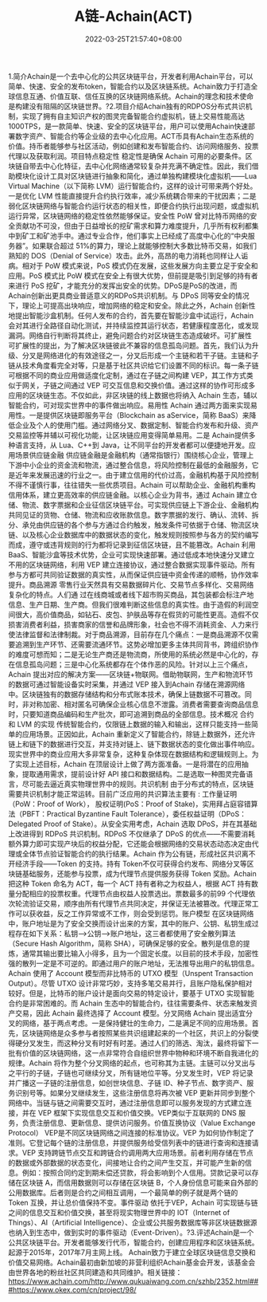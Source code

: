 ﻿---
weight: 
title: "A链-Achain(ACT)"
description: "Achain是一个去中心化的公共区块链平台，开发者利用Achain平台，可以简单、快速、安全的发布token，智能合约以及区块链系统"
date: 2022-03-25T21:57:40+08:00
lastmod: 2022-03-25T16:45:40+08:00
draft: false
authors: ["Metabd"]
featuredImage: "alian-achainact.webp"
link: ""
tags: ["数字代币","A链-Achain(ACT)"]
categories: ["navigation"]
navigation: ["数字代币"]
lightgallery: true
toc: true
pinned: false
recommend: false
recommend1: false
---
1.简介Achain是一个去中心化的公共区块链平台，开发者利用Achain平台，可以简单、快速、安全的发布token，智能合约以及区块链系统。Achain致力于打造全球信息互通、价值互联、信任互换的区块链网络系统。Achain的理念和技术使命是构建没有阻隔的区块链世界。?2.项目介绍Achain独有的RDPOS分布式共识机制，实现了拥有自主知识产权的图灵完备智能合约虚拟机，链上交易性能高达1000TPS，是一款简单、快速、安全的区块链平台，用户可以使用Achain快速部署数字资产、智能合约等企业级的去中心化应用。ACT币具有Achain生态系统的价值。持币者能够参与社区活动，例如创建和发布智能合约、访问网络服务、投票代理以及获取利润。项目特点稳定性
稳定性是确保 Achain 可用的必要条件。区块链自带去中心化特征，去中心化网络通常较复杂并充满不确定性。因此，我们借助模块化设计工具对区块链进行抽象和简化，通过单独构建模块化虚拟机——Lua Virtual Machine（以下简称 LVM）运行智能合约，这样的设计可带来两个好处。一是优化 LVM 性能直接提升合约执行效率，减少系统耦合带来的干扰因素；二是弱化区块链网络与智能合约运行状态的相关性，即便合约执行出现问题，或虚拟机运行异常，区块链网络的稳定性依然能够保证。安全性
PoW 曾对比特币网络的安全贡献功不可没，但由于日益增长的挖矿需求和算力难度提升，几乎所有权利都集中到矿工和矿池手中。通过专业合作，他们事实上已经成了高度中心化的“中央服务器”。如果联合超过 51%的算力，理论上就能够控制大多数比特币交易，如我们熟知的 DOS（Denial of Service）攻击。此外，高昂的电力消耗也同样让人诟病。相对于 PoW 模式来说，PoS 模式仍在发展，这些发展方向主要立足于安全和应用。PoS 模式比 PoW 模式在安全上有很大优势，但前提是吸引到足够的持有者来进行 PoS 挖矿，才能充分的发挥出安全的优势。DPoS是PoS的改进，而Achain创新出更具商业普适意义的RDPoS共识机制。与 DPoS 同等安全的情况下，理论上可提高出块响应，增加网络的稳定和安全。除此之外，Achain 创新性地提出智能沙盒机制。任何人发布的合约，首先要在智能沙盒中试运行，Achain 会对其进行全路径自动化测试，并持续监控其运行状态，若健康程度恶化，或发现漏洞。网络自行判断将其终止，避免问题合约对区块链生态造成破坏。可扩展性
可扩展性的提出，为了解决区块链彼此不兼容的信息孤岛问题。首先，我们认为升级、分叉是网络进化的有效途径之一，分叉后形成一个主链和若干子链。主链和子链从技术角度看完全对等，只是基于社区共识给它们设置不同的标识。每一条子链可根据不同的商业应用做适度化定制，通过在子链之间构建 VEP，其工作方式类似于网关，子链之间通过 VEP 可交互信息和交换价值。通过这样的协作可形成多应用的区块链生态。不仅如此，非区块链的线上数据也将纳入 Achain 生态，辅以智能合约，可对现实世界中的事件做出响应。易用性
Achain 通过两方面来实现易用性。一是提供区块链即服务平台（Blockchain as aService，简称 BaaS）来降低企业及个人的使用门槛。通过网络分叉、数据定制、智能合约发布和升级、资产交易监控等并辅以可视化功能，让区块链应用变得简单易用。二是 Achain提供多种语言支持，从 Lua、C++到 Java，让不同平台的开发者都可以便捷地开发。应用场景供应链金融
供应链金融是金融机构（通常指银行）围绕核心企业，管理上下游中小企业的资金流和物流，通过整合信息，将风险控制在最低的金融服务，它是近年来发展迅速的行业之一。由于建立信用的代价过高，金融机构基于风险控制不得不谨慎行事，往往错失一些优质项目。Achain 可以帮助企业、金融机构重构信用体系，建立更高效率的供应链金融。以核心企业为背书，通过 Achain 建立仓储、物流、数字票据和企业征信区块链平台。可实现供应链上下游企业、金融机构共同见证的货物、仓储、物流和应收账款信息。数字票据的发行、确认、流转、拆分、承兑由供应链的各个参与方通过合约触发，触发条件可依据于仓储、物流区块链、以及核心企业数据库中的数据状态的变化，触发规则按照参与各方的契约编写而成，遵守或违背规则的行为都将记录到征信区块链，且不能篡改。Achain 利用 BaaS、智能沙盒等技术优势，企业可实现快速部署。通过低成本地快速分叉建立不用的区块链网络，利用 VEP 建立连接协议，通过整合数据实现事件驱动。所有参与方都可共同验证数据的真实性，从而保证供应链中资金传递的顺畅，协作效率提升。商品溯源
零售行业天然具有交易数据碎片化、交易节点多样化、交易网络复杂化的特点。人们通
过在线商城或者线下超市购买商品，其包装都会标注产地信息、生产日期、生产商。但我们很难判断这些信息的真实性。由于造假的利润空间很大，高价值商品，如钻石、皮包、护肤品等存在假货的可能性更高。造假不仅损害消费者利益，损害商家的信誉和品牌形象，社会也不得不消耗资金、人力来行使法律监督和法律制裁。对于商品溯源，目前存在几个痛点：一是商品溯源不仅需要追溯到生产环节、还需要流通环节。这势必增加更多主体共同背书，跨组织协作的难度可想而知；二是无论生产商还是物流商，所使用的系统必然是中心化的，存在信息孤岛问题；三是中心化系统都存在个体作恶的风险。针对以上三个痛点，Achain 提出对应的解决方案——区块链+物联网。借助物联网，生产和物流环节的数据可通过智能设备实时采集，并通过 VEP 接入到Achain 存储在溯源网络中。区块链独有的数据存储结构和分布式账本技术，确保上链数据不可篡改。同时，非对称加密、相对匿名可确保企业核心信息不泄露。消费者需要查询商品信息时，只要知道商品编码和生产批次，即可追溯到商品的全部信息。技术概况
合约和 LVM 的实现
传统智能合约，仅限链上数据的输入和输出，这样只能支持一些简单的应用场景。正因如此，Achain 重新定义了智能合约，除链上数据外，还允许链上和链下的数据进行交互，并支持对链上、链下数据状态的变化做出事件响应。现实世界中的商业应用大多非常复杂，这种复杂体现在数据结构和逻辑规则上。为了实现上述目标，Achain 在顶层设计上做了两方面准备。一是将潜在的应用抽象，提取通用需求，提前设计好 API 接口和数据结构。二是选取一种图灵完备语言，尽可能去逼近真实物理世界中的规则。共识机制
由于分布式的特点，区块链需要共识机制才能正常运转。目前广泛应用的共识算法主要有 : 工作量证明（PoW：Proof of Work）， 股权证明(PoS：Proof of Stake)，实用拜占庭容错算法（PBFT：Practical Byzantine Fault Tolerance），委任权益证明（DPoS：Delegated Proof of Stake）。从安全实用考虑，Achain 选取 DPoS，并在其基础上改进得到 RDPoS 共识机制。RDPoS 不仅继承了 DPoS 的优点——不需要消耗额外算力即可实现产块后的权益分配，它还能会根据网络的交易状态动态决定由代理或全体节点验证智能合约的执行结果。Achain 作为公有链，形成社区共识离不开经济手段——Token 的支持。持有 Token不仅可获得合约发布、网络分叉等区块链基础服务，还能参与投票，成为代理节点提供服务获得 Token 奖励。Achain 把这种 Token 命名为 ACT，每一个 ACT 持有者称之为权益人，根据 ACT 持有数量分配相应的投票权重。代理节点由权益人投票选出。票数最多的前99 个代理依次轮流验证交易，顺序由所有代理节点共同决定，并保证无法被篡改。代理正常工作可以获收益，反之工作异常或不工作，则会受到惩罚。账户模型
在区块链网络中，账户地址是为了安全交换而设计出来的方案，其中的账户、公钥、私钥生成过程存在如下关系：私钥—>公钥—>账户地址，这三者都使用了安全散列算法（Secure Hash Algorithm，简称 SHA），可确保足够的安全。散列是信息的提炼，通常其输出要比输入小得多，且为一个固定长度。以目前的技术手段，加密性强的散列一定是不可逆的。即通过用户的账户地址，无法推导出用户的私钥信息。Achain 使用了 Account 模型而非比特币的 UTXO 模型（Unspent Transaction Output）。尽管 UTXO 设计非常巧妙，支持多笔交易并行，且账户隐私保护相对较好。但是，比特币的账户设计是面向交易的特定设计，要基于 UTXO 实现智能合约是非常困难的。而 Achain 生态中的智能合约，往往需要条件、状态来触发资产交易，因此 Achain 最终选择了 Account 模型。分叉网络
Achain 提出适宜分叉的网络，基于两点考虑。一是保持健壮的生命力，二是满足不同的应用场景。首先，区块链网络是众多参与者按照某些共识组建起来的一个社区，共识上的分裂使得硬分叉发生，而这种分叉有时好有时差。通过人们的筛选、淘汰，最终将留下一批有价值的区块链网络，这一点非常符合自组织世界中物种和环境不断自我进化的规律。Achain 将作为整个分叉网络的起点，也可称其为主链。主链可以分叉出与之平行的子链，子链也可继续分叉，所有链地位平等。分叉发生时，VEP 将记录并广播这一子链的注册信息，如创世块信息、子链 ID、种子节点、数字资产、服务识别号等。如果分叉继续发生，这些注册信息将再次被 VEP 更新并同步到整个网络中。当链与链之间需要交互时，通过注册信息即可以服务发现的方式建立连接，并在 VEP 框架下实现信息交互和价值交换。VEP类似于互联网的 DNS 服务，负责注册信息、更新信息、提供访问服务。价值互换协议（Value Exchange Protocol）
VEP是不同区块链网络之间连接的标准协议。VEP 为如何协作制定了准则。它登记每个链的注册信息，并提供服务给受信列表中的链进行查询和连接请求。VEP 支持跨链节点交互和跨链合约调用两大应用场景。前者利用存储在节点的数据或外部数据的状态变化，间接地让合约之间产生交互，并可能产生新的信息。例如：按照合同约定到期未偿还贷款，将会影响到个人信用。贷款记录可以存储在区块链 A，而信用数据则可以存储在区块链 B，个人身份信息可能来自外部的公用数据库。后者则是合约之间相互调用，一个最简单的例子就是两个链的 Token 互换，并让总价值保持不变。事件驱动
依托于VEP，Achain 可实现链与链之间的信息交互和价值交换，甚至将现实物理世界中的 IOT（Internet of Things）、AI（Artificial Intelligence）、企业或公共服务数据库等非区块链数据源也纳入到生态中，做到实时的事件驱动（Event-Driven）。?3.评述Achain是一个公共区块链平台。开发者能够发行代币，智能合约，创建应用程序和区块链系统。起源于2015年，2017年7月主网上线。 Achain致力于建立全球区块链信息交换和价值交易网络。Achain最初由新加坡的非营利组织Achain基金会开发，该基金会由世界各地的粉丝社区共同建造和共同维护。相关链接：https://www.achain.com/http://www.qukuaiwang.com.cn/szhb/2352.html###https://www.okex.com/cn/project/98/
